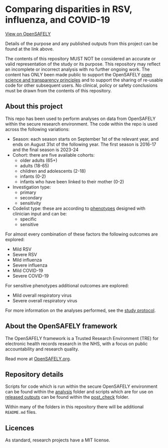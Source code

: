 # Comparing disparities in RSV, influenza, and COVID-19

[View on OpenSAFELY](https://jobs.opensafely.org/repo/https%253A%252F%252Fgithub.com%252Fopensafely%252Fdisparities-comparison)

Details of the purpose and any published outputs from this project can be found at the link above.

The contents of this repository MUST NOT be considered an accurate or valid representation of the study or its purpose. 
This repository may reflect an incomplete or incorrect analysis with no further ongoing work.
The content has ONLY been made public to support the OpenSAFELY [open science and transparency principles](https://www.opensafely.org/about/#contributing-to-best-practice-around-open-science) and to support the sharing of re-usable code for other subsequent users.
No clinical, policy or safety conclusions must be drawn from the contents of this repository.

## About this project

This repo has been used to perform analyses on data from OpenSAFELY within the secure research environment. The code within the repo is used across the following variations:

- Season: each season starts on September 1st of the relevant year, and ends on August 31st of the following year. The first season is 2016-17 and the final season is 2023-24
- Cohort: there are five available cohorts:
   - older adults (65+)
   - adults (18-65)
   - children and adolescents (2-18)
   - infants (0-2)
   - infants who have been linked to their mother (0-2)
- Investigation type:
    - primary
    - secondary
    - sensitivity
- Codelist type: these are according to [phenotypes](https://github.com/opensafely/disparities-comparison/issues/1) designed with clinician input and can be:
    - specific
    - sensitive

For almost every combination of these factors the following outcomes are explored:

- Mild RSV
- Severe RSV
- Mild influenza
- Severe influenza
- Mild COVID-19
- Severe COVID-19

For sensitive phenotypes additional outcomes are explored:

- Mild overall respiratory virus
- Severe overall respiratory virus

For more information on the analyses performed, see the [study protocol](https://github.com/opensafely/disparities-comparison/blob/main/docs/Finalised%20OpenSAFELY%20Protocol%20(Comparison%20of%20Disparities%20in%20RSV%2C%20influenza%2C%20and%20COVID-19).pdf).

## About the OpenSAFELY framework

The OpenSAFELY framework is a Trusted Research Environment (TRE) for electronic
health records research in the NHS, with a focus on public accountability and
research quality.

Read more at [OpenSAFELY.org](https://opensafely.org).

## Repository details

Scripts for code which is run within the secure OpenSAFELY environment can be found within the [analysis](https://github.com/opensafely/disparities-comparison/tree/main/analysis) folder and scripts which are for use on [released outputs](https://jobs.opensafely.org/comparing-disparities-in-rsv-influenza-and-covid-19/disparities-comparison-rsv-flu-c19/outputs/) can be found within the [post_check](https://github.com/opensafely/disparities-comparison/tree/main/post_check) folder. 

Within many of the folders in this repository there will be additional `README.md` files.

## Licences
As standard, research projects have a MIT license. 
